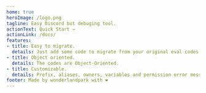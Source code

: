 ```yaml
---
home: true
heroImage: /logo.png
tagline: Easy Discord bot debuging tool.
actionText: Quick Start →
actionLink: /docs/
features:
- title: Easy to migrate.
  details: Just add some code to migrate from your original eval codes.
- title: Object oriented.
  details: The codes are Object-Oriented.
- title: Customizable.
  details: Prefix, aliases, owners, variables and permission error message. You could customize everything.
footer: Made by wonderlandpark with ❤️
---
```


